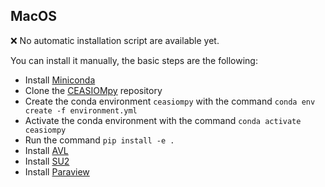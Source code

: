 ## MacOS

:x: No automatic installation script are available yet.

You can install it manually, the basic steps are the following:

- Install [Miniconda](https://docs.conda.io/en/latest/miniconda.html)
- Clone the [CEASIOMpy](https://github.com/cfsengineering/CEASIOMpy) repository
- Create the conda environment `ceasiompy` with the command `conda env create -f environment.yml`
- Activate the conda environment with the command `conda activate ceasiompy`
- Run the command `pip install -e .`
- Install [AVL](https://web.mit.edu/drela/Public/web/avl)
- Install [SU2](https://su2code.github.io/download.html)
- Install [Paraview](https://www.paraview.org/download/)
